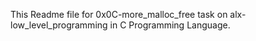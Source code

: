 This Readme file for 0x0C-more_malloc_free task on alx-low_level_programming in C Programming Language.
